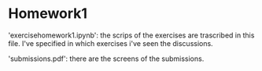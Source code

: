 # Homework1

'exercisehomework1.ipynb': the scrips of the exercises are trascribed in this file. I've specified in which exercises i've seen the discussions.

'submissions.pdf': there are the screens of the submissions.
